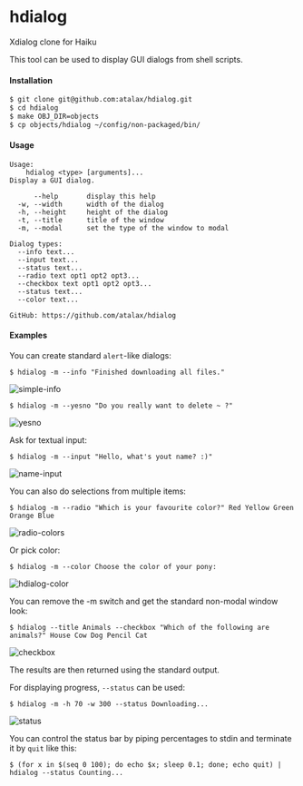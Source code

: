 hdialog
=======

Xdialog clone for Haiku

This tool can be used to display GUI dialogs from shell scripts.

#### Installation

```bash
$ git clone git@github.com:atalax/hdialog.git
$ cd hdialog
$ make OBJ_DIR=objects
$ cp objects/hdialog ~/config/non-packaged/bin/
```

#### Usage
```
Usage:
    hdialog <type> [arguments]...
Display a GUI dialog.

      --help       display this help
  -w, --width      width of the dialog
  -h, --height     height of the dialog
  -t, --title      title of the window
  -m, --modal      set the type of the window to modal

Dialog types:
  --info text...
  --input text...
  --status text...
  --radio text opt1 opt2 opt3...
  --checkbox text opt1 opt2 opt3...
  --status text...
  --color text...

GitHub: https://github.com/atalax/hdialog
```
#### Examples

You can create standard `alert`-like dialogs:

```
$ hdialog -m --info "Finished downloading all files."
```

![simple-info](https://cloud.githubusercontent.com/assets/3966931/5182640/0e5cbe4a-74a5-11e4-8ab9-78c47e3dfabe.png)

```
$ hdialog -m --yesno "Do you really want to delete ~ ?"
```

![yesno](https://cloud.githubusercontent.com/assets/3966931/5184287/6d79a2ba-74b6-11e4-96be-2b91be477471.png)

Ask for textual input:

```
$ hdialog -m --input "Hello, what's yout name? :)"
```

![name-input](https://cloud.githubusercontent.com/assets/3966931/5182914/b51a726a-74a8-11e4-80f3-d3ffefd7ed8c.png)

You can also do selections from multiple items:

```
$ hdialog -m --radio "Which is your favourite color?" Red Yellow Green Orange Blue
```

![radio-colors](https://cloud.githubusercontent.com/assets/3966931/5182967/5eeefe14-74a9-11e4-9673-3a9fd40033da.png)

Or pick color:

```
$ hdialog -m --color Choose the color of your pony:
```

![hdialog-color](https://cloud.githubusercontent.com/assets/3966931/5802318/1310114c-9ff4-11e4-810f-9a4279c7b147.png)

You can remove the -m switch and get the standard non-modal window look:

```
$ hdialog --title Animals --checkbox "Which of the following are animals?" House Cow Dog Pencil Cat
```
![checkbox](https://cloud.githubusercontent.com/assets/3966931/5182989/c7cfb342-74a9-11e4-8b85-0a534ed9afe3.png)

The results are then returned using the standard output.

For displaying progress, `--status` can be used:

```
$ hdialog -m -h 70 -w 300 --status Downloading...
```

![status](https://cloud.githubusercontent.com/assets/3966931/5183014/1bd38f2c-74aa-11e4-84d6-b9df41b60034.png)

You can control the status bar by piping percentages to stdin and terminate it by `quit` like this:

```
$ (for x in $(seq 0 100); do echo $x; sleep 0.1; done; echo quit) | hdialog --status Counting...
```
